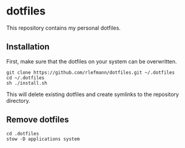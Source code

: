 # dotfiles

This repository contains my personal dotfiles.

## Installation

First, make sure that the dotfiles on your system can be overwritten.

```
git clone https://github.com/rlefmann/dotfiles.git ~/.dotfiles
cd ~/.dotfiles
sh ./install.sh
```

This will delete existing dotfiles and create symlinks to the repository directory.

## Remove dotfiles

```
cd .dotfiles
stow -D applications system
```
